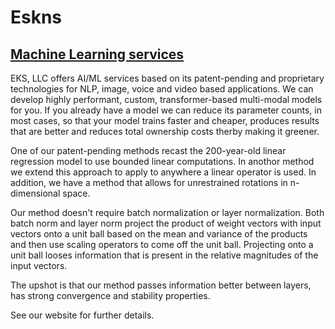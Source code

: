 # Eskns

## [Machine Learning services](https://eskns.com)

EKS, LLC offers AI/ML services based on its patent-pending and proprietary technologies for NLP, image, voice and video based applications. We can develop highly performant, custom, transformer-based multi-modal models for you. If you already have a model we can reduce its parameter counts, in most cases, so that your model trains faster and cheaper, produces results that are better and reduces total ownership costs therby making it greener.

One of our patent-pending methods recast the 200-year-old linear regression model to use bounded linear computations. In anothor method we extend this approach to apply to anywhere a linear operator is used. In addition, we have a method that allows for unrestrained rotations in n-dimensional space.

Our method doesn't require batch normalization or layer normalization. Both batch norm and layer norm project the product of weight vectors with input vectors onto a unit ball based on the mean and variance of the products and then use scaling operators to come off the unit ball. Projecting onto a unit ball looses information that is present in the relative magnitudes of the input vectors.

The upshot is that our method passes information better between layers, has strong convergence and stability properties.

See our website for further details.

